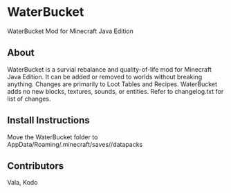# WaterBucket

WaterBucket Mod for Minecraft Java Edition


## About

WaterBucket is a survial rebalance and quality-of-life mod for Minecraft Java Edition. It can be added or removed to worlds without breaking anything. Changes are primarily to Loot Tables and Recipes. WaterBucket adds no new blocks, textures, sounds, or entities. Refer to changelog.txt for list of changes.


## Install Instructions

Move the WaterBucket folder to AppData/Roaming/.minecraft/saves/<savename>/datapacks


## Contributors

Vala,
Kodo
